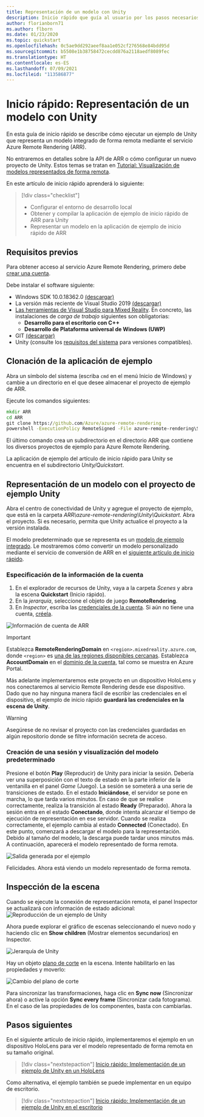 ```yaml
---
title: Representación de un modelo con Unity
description: Inicio rápido que guía al usuario por los pasos necesarios para representar un modelo
author: florianborn71
ms.author: flborn
ms.date: 01/23/2020
ms.topic: quickstart
ms.openlocfilehash: 0c5ae9dd292aeef8aa1e052cf276568e84bdd95d
ms.sourcegitcommit: b5508e1b38758472cecdd876a2118aedf8089fec
ms.translationtype: HT
ms.contentlocale: es-ES
ms.lasthandoff: 07/09/2021
ms.locfileid: "113586877"
---
```

# <a name="quickstart-render-a-model-with-unity"></a>Inicio rápido: Representación de un modelo con Unity

En esta guía de inicio rápido se describe cómo ejecutar un ejemplo de Unity que representa un modelo integrado de forma remota mediante el servicio Azure Remote Rendering (ARR).

No entraremos en detalles sobre la API de ARR o cómo configurar un nuevo proyecto de Unity. Estos temas se tratan en [Tutorial: Visualización de modelos representados de forma remota](../tutorials/unity/view-remote-models/view-remote-models.md).

En este artículo de inicio rápido aprenderá lo siguiente:
> [!div class="checklist"]
>
>* Configurar el entorno de desarrollo local
>* Obtener y compilar la aplicación de ejemplo de inicio rápido de ARR para Unity
>* Representar un modelo en la aplicación de ejemplo de inicio rápido de ARR

## <a name="prerequisites"></a>Requisitos previos

Para obtener acceso al servicio Azure Remote Rendering, primero debe [crear una cuenta](../how-tos/create-an-account.md).

Debe instalar el software siguiente:

* Windows SDK 10.0.18362.0 [(descargar)](https://developer.microsoft.com/windows/downloads/windows-10-sdk)
* La versión más reciente de Visual Studio 2019 [(descargar)](https://visualstudio.microsoft.com/vs/older-downloads/)
* [Las herramientas de Visual Studio para Mixed Reality](/windows/mixed-reality/install-the-tools). En concreto, las instalaciones de *carga de trabajo* siguientes son obligatorias:
  * **Desarrollo para el escritorio con C++**
  * **Desarrollo de Plataforma universal de Windows (UWP)**
* GIT [(descargar)](https://git-scm.com/downloads)
* Unity (consulte los [requisitos del sistema](../overview/system-requirements.md#unity) para versiones compatibles).

## <a name="clone-the-sample-app"></a>Clonación de la aplicación de ejemplo

Abra un símbolo del sistema (escriba `cmd` en el menú Inicio de Windows) y cambie a un directorio en el que desee almacenar el proyecto de ejemplo de ARR.

Ejecute los comandos siguientes:

```cmd
mkdir ARR
cd ARR
git clone https://github.com/Azure/azure-remote-rendering
powershell -ExecutionPolicy RemoteSigned -File azure-remote-rendering\Scripts\DownloadUnityPackages.ps1
```

El último comando crea un subdirectorio en el directorio ARR que contiene los diversos proyectos de ejemplo para Azure Remote Rendering.

La aplicación de ejemplo del artículo de inicio rápido para Unity se encuentra en el subdirectorio *Unity/Quickstart*.

## <a name="rendering-a-model-with-the-unity-sample-project"></a>Representación de un modelo con el proyecto de ejemplo Unity

Abra el centro de conectividad de Unity y agregue el proyecto de ejemplo, que está en la carpeta *ARR\azure-remote-rendering\Unity\Quickstart*.
Abra el proyecto. Si es necesario, permita que Unity actualice el proyecto a la versión instalada.

El modelo predeterminado que se representa es un [modelo de ejemplo integrado](../samples/sample-model.md). Le mostraremos cómo convertir un modelo personalizado mediante el servicio de conversión de ARR en el [siguiente artículo de inicio rápido](convert-model.md).

### <a name="enter-your-account-info"></a>Especificación de la información de la cuenta

1. En el explorador de recursos de Unity, vaya a la carpeta *Scenes* y abra la escena **Quickstart** (Inicio rápido).
1. En la *jerarquía*, seleccione el objeto de juego **RemoteRendering**.
1. En *Inspector*, escriba las [credenciales de la cuenta](../how-tos/create-an-account.md). Si aún no tiene una cuenta, [créela](../how-tos/create-an-account.md).

![Información de cuenta de ARR](./media/arr-sample-account-info.png)

> [!IMPORTANT]
> Establezca **RemoteRenderingDomain** en `<region>.mixedreality.azure.com`, donde `<region>` es [una de las regiones disponibles cercanas](../reference/regions.md).
> Establezca **AccountDomain** en el [dominio de la cuenta](../how-tos/create-an-account.md#retrieve-the-account-information), tal como se muestra en Azure Portal.

Más adelante implementaremos este proyecto en un dispositivo HoloLens y nos conectaremos al servicio Remote Rendering desde ese dispositivo. Dado que no hay ninguna manera fácil de escribir las credenciales en el dispositivo, el ejemplo de inicio rápido **guardará las credenciales en la escena de Unity**.

> [!WARNING]
> Asegúrese de no revisar el proyecto con las credenciales guardadas en algún repositorio donde se filtre información secreta de acceso.

### <a name="create-a-session-and-view-the-default-model"></a>Creación de una sesión y visualización del modelo predeterminado

Presione el botón **Play** (Reproducir) de Unity para iniciar la sesión. Debería ver una superposición con el texto de estado en la parte inferior de la ventanilla en el panel *Game* (Juego). La sesión se someterá a una serie de transiciones de estado. En el estado **Iniciándose**, el servidor se pone en marcha, lo que tarda varios minutos. En caso de que se realice correctamente, realiza la transición al estado **Ready** (Preparado). Ahora la sesión entra en el estado **Conectando**, donde intenta alcanzar el tiempo de ejecución de representación en ese servidor. Cuando se realiza correctamente, el ejemplo cambia al estado **Connected** (Conectado). En este punto, comenzará a descargar el modelo para la representación. Debido al tamaño del modelo, la descarga puede tardar unos minutos más. A continuación, aparecerá el modelo representado de forma remota.

![Salida generada por el ejemplo](media/arr-sample-output.png)

Felicidades. Ahora está viendo un modelo representado de forma remota.

## <a name="inspecting-the-scene"></a>Inspección de la escena

Cuando se ejecute la conexión de representación remota, el panel Inspector se actualizará con información de estado adicional: ![Reproducción de un ejemplo de Unity](./media/arr-sample-configure-session-running.png)

Ahora puede explorar el gráfico de escenas seleccionando el nuevo nodo y haciendo clic en **Show children** (Mostrar elementos secundarios) en Inspector.

![Jerarquía de Unity](./media/unity-hierarchy.png)

Hay un objeto [plano de corte](../overview/features/cut-planes.md) en la escena. Intente habilitarlo en las propiedades y moverlo:

![Cambio del plano de corte](media/arr-sample-unity-cutplane.png)

Para sincronizar las transformaciones, haga clic en **Sync now** (Sincronizar ahora) o active la opción **Sync every frame** (Sincronizar cada fotograma). En el caso de las propiedades de los componentes, basta con cambiarlas.

## <a name="next-steps"></a>Pasos siguientes

En el siguiente artículo de inicio rápido, implementaremos el ejemplo en un dispositivo HoloLens para ver el modelo representado de forma remota en su tamaño original.

> [!div class="nextstepaction"]
> [Inicio rápido: Implementación de un ejemplo de Unity en un HoloLens](deploy-to-hololens.md)

Como alternativa, el ejemplo también se puede implementar en un equipo de escritorio.

> [!div class="nextstepaction"]
> [Inicio rápido: Implementación de un ejemplo de Unity en el escritorio](deploy-to-desktop.md)